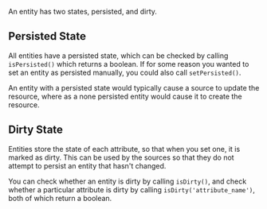 An entity has two states, persisted, and dirty.

## Persisted State
All entities have a persisted state, which can be checked by calling `isPersisted()` which returns a boolean. If for some reason you wanted
to set an entity as persisted manually, you could also call `setPersisted()`.

An entity with a persisted state would typically cause a source to update the resource, where as a none
persisted entity would cause it to create the resource.

## Dirty State
Entities store the state of each attribute, so that when you set one, it is marked as dirty. This can be used by the
sources so that they do not attempt to persist an entity that hasn't changed.

You can check whether an entity is dirty by calling `isDirty()`, and check whether a particular attribute is dirty by calling
`isDirty('attribute_name')`, both of which return a boolean.